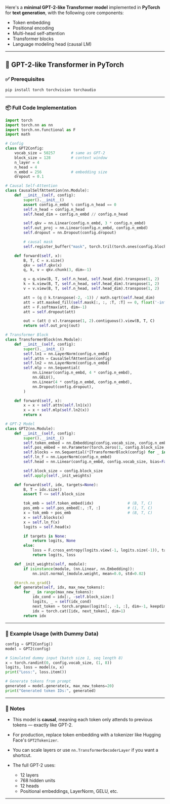 Here's a **minimal GPT-2-like Transformer model** implemented in **PyTorch** for **text generation**, with the following core components:

* Token embedding
* Positional encoding
* Multi-head self-attention
* Transformer blocks
* Language modeling head (causal LM)

---

## 🧠 GPT-2-like Transformer in PyTorch

### ✅ Prerequisites

```bash
pip install torch torchvision torchaudio
```

---

### 📦 Full Code Implementation

```python
import torch
import torch.nn as nn
import torch.nn.functional as F
import math

# Config
class GPT2Config:
    vocab_size = 50257       # same as GPT-2
    block_size = 128         # context window
    n_layer = 4
    n_head = 4
    n_embd = 256             # embedding size
    dropout = 0.1

# Causal Self-Attention
class CausalSelfAttention(nn.Module):
    def __init__(self, config):
        super().__init__()
        assert config.n_embd % config.n_head == 0
        self.n_head = config.n_head
        self.head_dim = config.n_embd // config.n_head

        self.qkv = nn.Linear(config.n_embd, 3 * config.n_embd)
        self.out_proj = nn.Linear(config.n_embd, config.n_embd)
        self.dropout = nn.Dropout(config.dropout)

        # causal mask
        self.register_buffer("mask", torch.tril(torch.ones(config.block_size, config.block_size)).unsqueeze(0).unsqueeze(0))

    def forward(self, x):
        B, T, C = x.size()
        qkv = self.qkv(x)
        q, k, v = qkv.chunk(3, dim=-1)

        q = q.view(B, T, self.n_head, self.head_dim).transpose(1, 2)
        k = k.view(B, T, self.n_head, self.head_dim).transpose(1, 2)
        v = v.view(B, T, self.n_head, self.head_dim).transpose(1, 2)

        att = (q @ k.transpose(-2, -1)) / math.sqrt(self.head_dim)
        att = att.masked_fill(self.mask[:, :, :T, :T] == 0, float('-inf'))
        att = F.softmax(att, dim=-1)
        att = self.dropout(att)

        out = (att @ v).transpose(1, 2).contiguous().view(B, T, C)
        return self.out_proj(out)

# Transformer Block
class TransformerBlock(nn.Module):
    def __init__(self, config):
        super().__init__()
        self.ln1 = nn.LayerNorm(config.n_embd)
        self.attn = CausalSelfAttention(config)
        self.ln2 = nn.LayerNorm(config.n_embd)
        self.mlp = nn.Sequential(
            nn.Linear(config.n_embd, 4 * config.n_embd),
            nn.GELU(),
            nn.Linear(4 * config.n_embd, config.n_embd),
            nn.Dropout(config.dropout),
        )

    def forward(self, x):
        x = x + self.attn(self.ln1(x))
        x = x + self.mlp(self.ln2(x))
        return x

# GPT-2 Model
class GPT2(nn.Module):
    def __init__(self, config):
        super().__init__()
        self.token_embed = nn.Embedding(config.vocab_size, config.n_embd)
        self.pos_embed = nn.Parameter(torch.zeros(1, config.block_size, config.n_embd))
        self.blocks = nn.Sequential(*[TransformerBlock(config) for _ in range(config.n_layer)])
        self.ln_f = nn.LayerNorm(config.n_embd)
        self.head = nn.Linear(config.n_embd, config.vocab_size, bias=False)

        self.block_size = config.block_size
        self.apply(self._init_weights)

    def forward(self, idx, targets=None):
        B, T = idx.size()
        assert T <= self.block_size

        tok_emb = self.token_embed(idx)               # (B, T, C)
        pos_emb = self.pos_embed[:, :T, :]            # (1, T, C)
        x = tok_emb + pos_emb                         # (B, T, C)
        x = self.blocks(x)
        x = self.ln_f(x)
        logits = self.head(x)

        if targets is None:
            return logits, None
        else:
            loss = F.cross_entropy(logits.view(-1, logits.size(-1)), targets.view(-1))
            return logits, loss

    def _init_weights(self, module):
        if isinstance(module, (nn.Linear, nn.Embedding)):
            nn.init.normal_(module.weight, mean=0.0, std=0.02)

    @torch.no_grad()
    def generate(self, idx, max_new_tokens):
        for _ in range(max_new_tokens):
            idx_cond = idx[:, -self.block_size:]
            logits, _ = self(idx_cond)
            next_token = torch.argmax(logits[:, -1, :], dim=-1, keepdim=True)
            idx = torch.cat([idx, next_token], dim=1)
        return idx
```

---

### 🔧 Example Usage (with Dummy Data)

```python
config = GPT2Config()
model = GPT2(config)

# Simulated dummy input (batch size 1, seq length 8)
x = torch.randint(0, config.vocab_size, (1, 8))
logits, loss = model(x, x)
print("Loss:", loss.item())

# Generate tokens from prompt
generated = model.generate(x, max_new_tokens=20)
print("Generated token IDs:", generated)
```

---

### 🧠 Notes

* This model is **causal**, meaning each token only attends to previous tokens — exactly like GPT-2.
* For production, replace token embedding with a tokenizer like Hugging Face's `GPT2Tokenizer`.
* You can scale layers or use `nn.TransformerDecoderLayer` if you want a shortcut.
* The full GPT-2 uses:

  * 12 layers
  * 768 hidden units
  * 12 heads
  * Positional embeddings, LayerNorm, GELU, etc.

---

